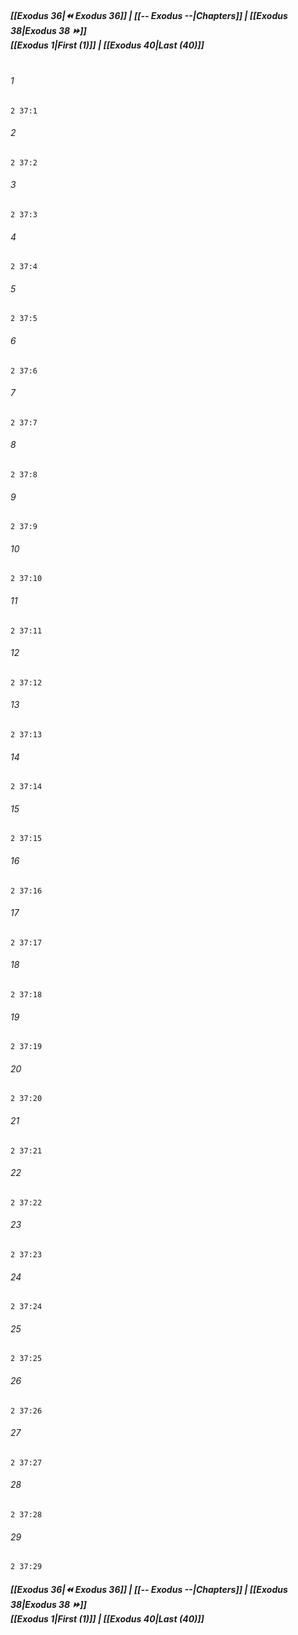 
##### **[[Exodus 36|⏪ Exodus 36]] | [[-- Exodus --|Chapters]] | [[Exodus 38|Exodus 38 ⏩]]**<br>**[[Exodus 1|First (1)]] | [[Exodus 40|Last (40)]]**<br><br>

###### 1
``` verse
2 37:1
```
###### 2
``` verse
2 37:2
```
###### 3
``` verse
2 37:3
```
###### 4
``` verse
2 37:4
```
###### 5
``` verse
2 37:5
```
###### 6
``` verse
2 37:6
```
###### 7
``` verse
2 37:7
```
###### 8
``` verse
2 37:8
```
###### 9
``` verse
2 37:9
```
###### 10
``` verse
2 37:10
```
###### 11
``` verse
2 37:11
```
###### 12
``` verse
2 37:12
```
###### 13
``` verse
2 37:13
```
###### 14
``` verse
2 37:14
```
###### 15
``` verse
2 37:15
```
###### 16
``` verse
2 37:16
```
###### 17
``` verse
2 37:17
```
###### 18
``` verse
2 37:18
```
###### 19
``` verse
2 37:19
```
###### 20
``` verse
2 37:20
```
###### 21
``` verse
2 37:21
```
###### 22
``` verse
2 37:22
```
###### 23
``` verse
2 37:23
```
###### 24
``` verse
2 37:24
```
###### 25
``` verse
2 37:25
```
###### 26
``` verse
2 37:26
```
###### 27
``` verse
2 37:27
```
###### 28
``` verse
2 37:28
```
###### 29
``` verse
2 37:29
```

##### **[[Exodus 36|⏪ Exodus 36]] | [[-- Exodus --|Chapters]] | [[Exodus 38|Exodus 38 ⏩]]**<br>**[[Exodus 1|First (1)]] | [[Exodus 40|Last (40)]]**
